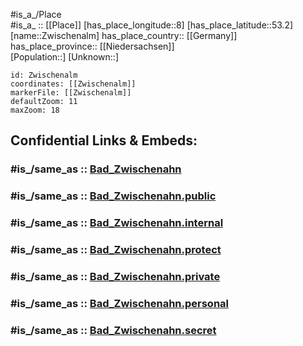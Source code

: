 ﻿---
confidential: public
isDeleted: false
location:
- 53.2
- 8
mapmarker: city
mapzoom:
- 7
- 12
SpocWebEntityId: 35864
tags:
- geo/City
type: City
---

#is_a_/Place  
#is_a_ :: [[Place]] 
[has_place_longitude::8] 
[has_place_latitude::53.2] 
[name::Zwischenalm] 
has_place_country:: [[Germany]]  
has_place_province:: [[Niedersachsen]]  
[Population::] 
[Unknown::] 


```leaflet
id: Zwischenalm
coordinates: [[Zwischenalm]] 
markerFile: [[Zwischenalm]] 
defaultZoom: 11 
maxZoom: 18
```


## Confidential Links & Embeds: 

### #is_/same_as :: [Bad_Zwischenahn](/_Standards/Earth/Continent/Europe/Europe~Central/Germany/Germany~West/Niedersachsen/counties~Niedersachsen/Ammerland/cities~Ammerland/Bad_Zwischenahn.md) 

### #is_/same_as :: [Bad_Zwischenahn.public](/_public/Earth/Continent/Europe/Europe~Central/Germany/Germany~West/Niedersachsen/counties~Niedersachsen/Ammerland/cities~Ammerland/Bad_Zwischenahn.public.md) 

### #is_/same_as :: [Bad_Zwischenahn.internal](/_internal/Earth/Continent/Europe/Europe~Central/Germany/Germany~West/Niedersachsen/counties~Niedersachsen/Ammerland/cities~Ammerland/Bad_Zwischenahn.internal.md) 

### #is_/same_as :: [Bad_Zwischenahn.protect](/_protect/Earth/Continent/Europe/Europe~Central/Germany/Germany~West/Niedersachsen/counties~Niedersachsen/Ammerland/cities~Ammerland/Bad_Zwischenahn.protect.md) 

### #is_/same_as :: [Bad_Zwischenahn.private](/_private/Earth/Continent/Europe/Europe~Central/Germany/Germany~West/Niedersachsen/counties~Niedersachsen/Ammerland/cities~Ammerland/Bad_Zwischenahn.private.md) 

### #is_/same_as :: [Bad_Zwischenahn.personal](/_personal/Earth/Continent/Europe/Europe~Central/Germany/Germany~West/Niedersachsen/counties~Niedersachsen/Ammerland/cities~Ammerland/Bad_Zwischenahn.personal.md) 

### #is_/same_as :: [Bad_Zwischenahn.secret](/_secret/Earth/Continent/Europe/Europe~Central/Germany/Germany~West/Niedersachsen/counties~Niedersachsen/Ammerland/cities~Ammerland/Bad_Zwischenahn.secret.md)

